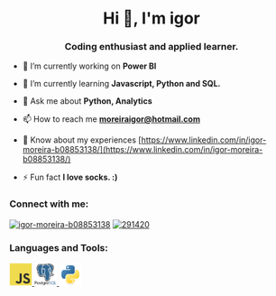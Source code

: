 <h1 align="center">Hi 👋, I'm igor</h1>
<h3 align="center">Coding enthusiast and applied learner.</h3>

- 🔭 I’m currently working on **Power BI**

- 🌱 I’m currently learning **Javascript, Python and SQL.**

- 💬 Ask me about **Python, Analytics**

- 📫 How to reach me **moreiraigor@hotmail.com**

- 📄 Know about my experiences [https://www.linkedin.com/in/igor-moreira-b08853138/](https://www.linkedin.com/in/igor-moreira-b08853138/)

- ⚡ Fun fact **I love socks. :)**

<h3 align="left">Connect with me:</h3>
<p align="left">
<a href="https://linkedin.com/in/igor-moreira-b08853138" target="blank"><img align="center" src="https://raw.githubusercontent.com/rahuldkjain/github-profile-readme-generator/master/src/images/icons/Social/linked-in-alt.svg" alt="igor-moreira-b08853138" height="30" width="40" /></a>
<a href="https://stackoverflow.com/users/291420" target="blank"><img align="center" src="https://raw.githubusercontent.com/rahuldkjain/github-profile-readme-generator/master/src/images/icons/Social/stack-overflow.svg" alt="291420" height="30" width="40" /></a>
</p>

<h3 align="left">Languages and Tools:</h3>
<p align="left"> <a href="https://developer.mozilla.org/en-US/docs/Web/JavaScript" target="_blank" rel="noreferrer"> <img src="https://raw.githubusercontent.com/devicons/devicon/master/icons/javascript/javascript-original.svg" alt="javascript" width="40" height="40"/> </a> <a href="https://www.postgresql.org" target="_blank" rel="noreferrer"> <img src="https://raw.githubusercontent.com/devicons/devicon/master/icons/postgresql/postgresql-original-wordmark.svg" alt="postgresql" width="40" height="40"/> </a> <a href="https://www.python.org" target="_blank" rel="noreferrer"> <img src="https://raw.githubusercontent.com/devicons/devicon/master/icons/python/python-original.svg" alt="python" width="40" height="40"/> </a> </p>


<!---
igorm1618/igorm1618 is a ✨ special ✨ repository because its `README.md` (this file) appears on your GitHub profile.
You can click the Preview link to take a look at your changes.
--->
